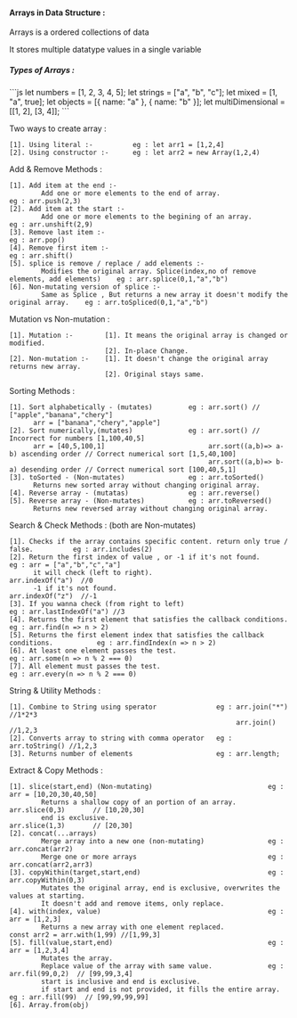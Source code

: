 <h4>Arrays in Data Structure :</h4>
<p>Arrays is a ordered collections of data</p>
<p>It stores multiple datatype values in a single variable</p>

<h5>Types of Arrays :</h5>
```js
let numbers = [1, 2, 3, 4, 5];
let strings = ["a", "b", "c"];
let mixed = [1, "a", true];
let objects = [{ name: "a" }, { name: "b" }];
let multiDimensional = [[1, 2], [3, 4]];
```

Two ways to create array :

    [1]. Using literal :-          eg : let arr1 = [1,2,4]
    [2]. Using constructor :-      eg : let arr2 = new Array(1,2,4)

Add & Remove Methods :

    [1]. Add item at the end :-
            Add one or more elements to the end of array.                      eg : arr.push(2,3)                           
    [2]. Add item at the start :-  
            Add one or more elements to the begining of an array.                             eg : arr.unshift(2,9)
    [3]. Remove last item :-                                                                  eg : arr.pop()
    [4]. Remove first item :-                                                                 eg : arr.shift()
    [5]. splice is remove / replace / add elements :-  
            Modifies the original array. Splice(index,no of remove elements, add elements)    eg : arr.splice(0,1,"a","b")
    [6]. Non-mutating version of splice :- 
            Same as Splice , But returns a new array it doesn't modify the original array.    eg : arr.toSpliced(0,1,"a","b")

Mutation vs Non-mutation :
    
    [1]. Mutation :-        [1]. It means the original array is changed or modified.
                            [2]. In-place Change.
    [2]. Non-mutation :-    [1]. It doesn't change the original array returns new array.
                            [2]. Original stays same.


Sorting Methods :

    [1]. Sort alphabetically - (mutates)         eg : arr.sort() // ["apple","banana","chery"]
          arr = ["banana","chery","apple"]
    [2]. Sort numerically,(mutates)              eg : arr.sort() // Incorrect for numbers [1,100,40,5]
          arr = [40,5,100,1]                          arr.sort((a,b)=> a-b) ascending order // Correct numerical sort [1,5,40,100]
                                                      arr.sort((a,b)=> b-a) desending order // Correct numerical sort [100,40,5,1]
    [3]. toSorted - (Non-mutates)                eg : arr.toSorted()
          Returns new sorted array without changing original array.
    [4]. Reverse array - (mutatas)               eg : arr.reverse()
    [5]. Reverse array - (Non-mutates)           eg : arr.toReversed()
          Returns new reversed array without changing original array.

Search & Check Methods : (both are Non-mutates)

    [1]. Checks if the array contains specific content. return only true / false.          eg : arr.includes(2)
    [2]. Return the first index of value , or -1 if it's not found.                        eg : arr = ["a","b","c","a"]
          it will check (left to right).                                                        arr.indexOf("a")  //0
          -1 if it's not found.                                                                 arr.indexOf("z")  //-1
    [3]. If you wanna check (from right to left)                                           eg : arr.lastIndexOf("a") //3
    [4]. Returns the first element that satisfies the callback conditions.                 eg : arr.find(n => n > 2)
    [5]. Returns the first element index that satisfies the callback conditions.           eg : arr.findIndex(n => n > 2)
    [6]. At least one element passes the test.                                             eg : arr.some(n => n % 2 === 0)
    [7]. All element must passes the test.                                                 eg : arr.every(n => n % 2 === 0)

String & Utility Methods :

    [1]. Combine to String using sperator               eg : arr.join("*")  //1*2*3
                                                             arr.join()     //1,2,3
    [2]. Converts array to string with comma operator   eg : arr.toString() //1,2,3
    [3]. Returns number of elements                     eg : arr.length;

Extract & Copy Methods :

    [1]. slice(start,end) (Non-mutating)                             eg : arr = [10,20,30,40,50]
            Returns a shallow copy of an portion of an array.             arr.slice(0,3)       // [10,20,30]
            end is exclusive.                                             arr.slice(1,3)       // [20,30]
    [2]. concat(...arrays) 
            Merge array into a new one (non-mutating)                eg : arr.concat(arr2)
            Merge one or more arrays                                 eg : arr.concat(arr2,arr3)
    [3]. copyWithin(target,start,end)                                eg : arr.copyWithin(0,3)
            Mutates the original array, end is exclusive, overwrites the values at starting.
            It doesn't add and remove items, only replace.
    [4]. with(index, value)                                          eg : arr = [1,2,3]
            Returns a new array with one element replaced.                const arr2 = arr.with(1,99) //[1,99,3]
    [5]. fill(value,start,end)                                       eg : arr = [1,2,3,4]
            Mutates the array.                                        
            Replace value of the array with same value.              eg : arr.fil(99,0,2)  // [99,99,3,4]
            start is inclusive and end is exclusive.
            if start and end is not provided, it fills the entire array.   eg : arr.fill(99)  // [99,99,99,99]
    [6]. Array.from(obj)